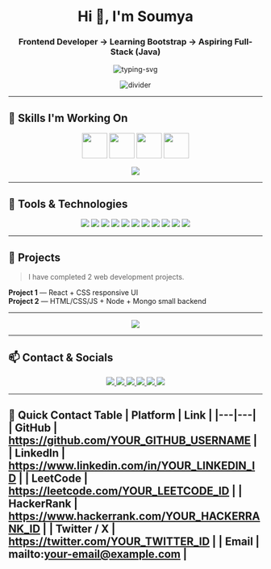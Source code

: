 <!-- HERO -->
<h1 align="center">
  Hi 👋, I'm Soumya
</h1>
<h3 align="center">Frontend Developer → Learning Bootstrap → Aspiring Full-Stack (Java)</h3>

<p align="center">
  <img src="https://readme-typing-svg.herokuapp.com?color=00FFDA&size=28&center=true&width=720&lines=Frontend+Developer+|+React+|+HTML+CSS+JS;Learning+Bootstrap+%26+Full+Stack+Java;Building+clean+UI+%2B+practical+projects" alt="typing-svg"/>
</p>

<!-- <p align="center">
  <a href="https://github.com/soumyaranjan-behera22">
    <img src="https://github-readme-stats.vercel.app/api?username=YOUR_GITHUB_USERNAME&show_icons=true&theme=tokyonight&count_private=true" alt="github stats" />
  </a>
  <a href="https://github.com/soumyaranjan-behera22">
    <img src="https://github-readme-stats.vercel.app/api/top-langs/?username=YOUR_GITHUB_USERNAME&layout=compact&theme=tokyonight" alt="top langs" />
  </a>
</p> -->

<p align="center">
  <img src="https://raw.githubusercontent.com/andreasbm/readme/master/assets/lines/colored.png" alt="divider" />
</p>

---

## 🔭 Skills I'm Working On
<p align="center">
  <img height="50" src="https://skillicons.dev/icons?i=c,cpp,java,js" />
  <img height="50" src="https://skillicons.dev/icons?i=html,css,react,bootstrap" />
  <img height="50" src="https://skillicons.dev/icons?i=mongodb,mysql" />
  <img height="50" src="https://skillicons.dev/icons?i=docker,kubernetes,aws,gcp" />
</p>

<p align="center">
  <img src="https://readme-typing-svg.herokuapp.com?font=Fira+Code&size=18&duration=4000&pause=1000&color=AAAAAA&center=true&width=720&lines=2+Web+Projects+Completed%3A+2;Currently%3A+Learning+Bootstrap+%26+Full+Stack+Topics" />
</p>

---

## 🔧 Tools & Technologies
<p align="center">
  <img src="https://img.shields.io/badge/HTML5-E34F26?logo=html5&logoColor=fff&style=for-the-badge" />
  <img src="https://img.shields.io/badge/CSS3-1572B6?logo=css3&logoColor=fff&style=for-the-badge" />
  <img src="https://img.shields.io/badge/JavaScript-F7DF1E?logo=javascript&logoColor=000&style=for-the-badge" />
  <img src="https://img.shields.io/badge/React-20232A?logo=react&logoColor=61DAFB&style=for-the-badge" />
  <img src="https://img.shields.io/badge/Bootstrap-563D7C?logo=bootstrap&logoColor=fff&style=for-the-badge" />
  <img src="https://img.shields.io/badge/MongoDB-47A248?logo=mongodb&logoColor=fff&style=for-the-badge" />
  <img src="https://img.shields.io/badge/MySQL-4479A1?logo=mysql&logoColor=fff&style=for-the-badge" />
  <img src="https://img.shields.io/badge/Docker-2496ED?logo=docker&logoColor=fff&style=for-the-badge" />
  <img src="https://img.shields.io/badge/Kubernetes-326CE5?logo=kubernetes&logoColor=fff&style=for-the-badge" />
  <img src="https://img.shields.io/badge/AWS-232F3E?logo=amazonaws&logoColor=FF9900&style=for-the-badge" />
  <img src="https://img.shields.io/badge/GCP-4285F4?logo=googlecloud&logoColor=fff&style=for-the-badge" />
</p>

---

## 🧩 Projects
> I have completed 2 web development projects.

<!-- <p align="center">
  <a href="https://github.com/YOUR_GITHUB_USERNAME/project-1">
    <img src="https://img.shields.io/badge/Project-1-00A8E8?logo=github&style=for-the-badge" />
  </a>
  <a href="https://github.com/YOUR_GITHUB_USERNAME/project-2">
    <img src="https://img.shields.io/badge/Project-2-FF6B6B?logo=github&style=for-the-badge" />
  </a>
</p> -->

**Project 1** — React + CSS responsive UI  
**Project 2** — HTML/CSS/JS + Node + Mongo small backend

---


<p align="center">
  <img src="https://readme-typing-svg.herokuapp.com?font=Fira+Code&size=20&duration=3000&pause=1000&color=61DAFB&center=true&width=700&lines=Designing+pixel+perfect+UI;Learning+back-end+essentials;Practicing+DSA+everyday" />
</p>

---

## 📫 Contact & Socials
<p align="center">
  <a href="https://github.com/YOUR_GITHUB_USERNAME">
    <img src="https://img.shields.io/badge/GitHub-%23121011.svg?logo=github&logoColor=white&style=for-the-badge" />
  </a>
  <a href="https://leetcode.com/YOUR_LEETCODE_ID">
    <img src="https://img.shields.io/badge/LeetCode-%230E1111.svg?logo=leetcode&logoColor=FFF&style=for-the-badge" />
  </a>
  <a href="https://www.linkedin.com/in/YOUR_LINKEDIN_ID">
    <img src="https://img.shields.io/badge/LinkedIn-%230A66C2.svg?logo=linkedin&logoColor=white&style=for-the-badge" />
  </a>
  <a href="https://www.hackerrank.com/YOUR_HACKERRANK_ID">
    <img src="https://img.shields.io/badge/HackerRank-%232EA44F.svg?logo=hackerrank&logoColor=white&style=for-the-badge" />
  </a>
  <a href="https://twitter.com/YOUR_TWITTER_ID">
    <img src="https://img.shields.io/badge/Twitter-%231DA1F2.svg?logo=twitter&logoColor=white&style=for-the-badge" />
  </a>
  <a href="mailto:your-email@example.com">
    <img src="https://img.shields.io/badge/Email-%23D14836.svg?logo=gmail&logoColor=white&style=for-the-badge" />
  </a>
</p>

---
## 📌 Quick Contact Table | Platform | Link | |---|---| | GitHub | https://github.com/YOUR_GITHUB_USERNAME | | LinkedIn | https://www.linkedin.com/in/YOUR_LINKEDIN_ID | | LeetCode | https://leetcode.com/YOUR_LEETCODE_ID | | HackerRank | https://www.hackerrank.com/YOUR_HACKERRANK_ID | | Twitter / X | https://twitter.com/YOUR_TWITTER_ID | | Email | mailto:your-email@example.com |


